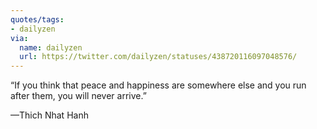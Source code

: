 ```yaml
---
quotes/tags:
- dailyzen
via:
  name: dailyzen
  url: https://twitter.com/dailyzen/statuses/438720116097048576/
---
```


“If you think that peace and happiness are somewhere else and you run after them, you will never arrive.”

—Thich Nhat Hanh